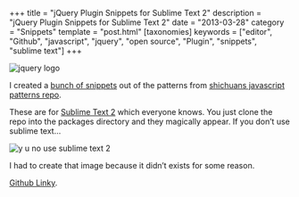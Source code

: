 +++
title = "jQuery Plugin Snippets for Sublime Text 2"
description = "jQuery Plugin Snippets for Sublime Text 2"
date = "2013-03-28"
category = "Snippets"
template = "post.html"
[taxonomies]
keywords = ["editor", "Github", "javascript", "jquery", "open source", "Plugin", "snippets", "sublime text"]
+++

<div class="center">
  <img src="/images/jquery.png" alt="jquery logo">
</div>

I created a [bunch of snippets](https://github.com/james2doyle/jquery-plugin-snippets "james2doyle/jquery-plugin-snippets") out of the patterns from [shichuans javascript patterns repo](https://github.com/shichuan/javascript-patterns/tree/master/jquery-plugin-patterns "shichuan javascript patterns").

These are for [Sublime Text 2](http://www.sublimetext.com/ "sublime text site") which everyone knows. You just clone the repo into the packages directory and they magically appear. If you don’t use sublime text…

<div class="center">
  <img src="/images/yunost2.jpg" alt="y u no use sublime text 2">
</div>

I had to create that image because it didn’t exists for some reason.

[Github Linky](https://github.com/james2doyle/jquery-plugin-snippets "james2doyle/jquery-plugin-snippets").

